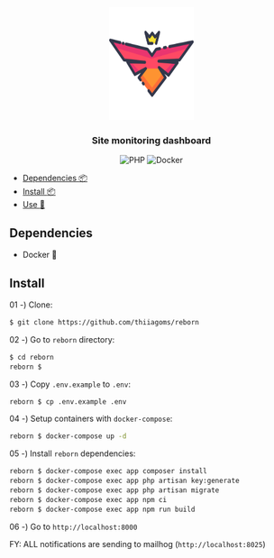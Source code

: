 <div align="center">
    <a href="https://github.com/thiiagoms/reborn">
        <img src=".assets/img/fenix.png" alt="Logo" width="150" height="200">
    </a>
    <h3 align="center">
        Site monitoring dashboard
    </h3>
    <p float="left">
        <img
            src="https://img.shields.io/badge/PHP-777BB4?style=for-the-badge&logo=php&logoColor=white"
            alt="PHP"
        >
        <img
            src="https://img.shields.io/badge/docker-%230db7ed.svg?style=for-the-badge&logo=docker&logoColor=white"
            alt="Docker"
        >
    </p>
</div>

- [Dependencies :package:](#dependencies)
- [Install :package:](#install)
- [Use :runner:](#use)

## Dependencies

- Docker :whale:


## Install

01 -) Clone:
```bash
$ git clone https://github.com/thiiagoms/reborn
```

02 -) Go to `reborn` directory:
```bash
$ cd reborn
reborn $
```

03 -) Copy `.env.example` to `.env`:
```bash
reborn $ cp .env.example .env
```

04 -) Setup containers with `docker-compose`:
```bash
reborn $ docker-compose up -d
```

05 -) Install `reborn` dependencies:
```bash
reborn $ docker-compose exec app composer install
reborn $ docker-compose exec app php artisan key:generate
reborn $ docker-compose exec app php artisan migrate
reborn $ docker-compose exec app npm ci
reborn $ docker-compose exec app npm run build
```

06 -) Go to `http://localhost:8000`

FY: ALL notifications are sending to mailhog (`http://localhost:8025`)